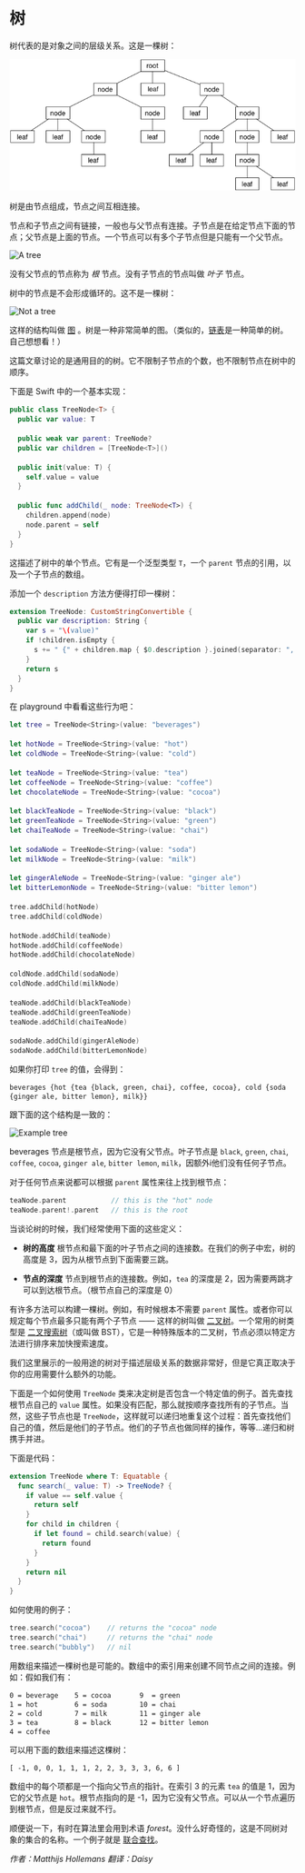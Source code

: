 # 树

树代表的是对象之间的层级关系。这是一棵树：

![A tree](Images/Tree.png)

树是由节点组成，节点之间互相连接。

节点和子节点之间有链接，一般也与父节点有连接。子节点是在给定节点下面的节点；父节点是上面的节点。一个节点可以有多个子节点但是只能有一个父节点。

![A tree](Images/ParentChildren.png)

没有父节点的节点称为 *根* 节点。没有子节点的节点叫做 *叶子* 节点。

树中的节点是不会形成循环的。这不是一棵树：

![Not a tree](Images/Cycles.png)

这样的结构叫做 [图](../Graph/README-CN.markdown) 。树是一种非常简单的图。（类似的，[链表](../Linked%20List/README-CN.markdown)是一种简单的树。自己想想看！）

这篇文章讨论的是通用目的的树。它不限制子节点的个数，也不限制节点在树中的顺序。

下面是 Swift 中的一个基本实现：

```swift
public class TreeNode<T> {
  public var value: T

  public weak var parent: TreeNode?
  public var children = [TreeNode<T>]()

  public init(value: T) {
    self.value = value
  }

  public func addChild(_ node: TreeNode<T>) {
    children.append(node)
    node.parent = self
  }
}
```

这描述了树中的单个节点。它有是一个泛型类型 `T`，一个 `parent` 节点的引用，以及一个子节点的数组。

添加一个 `description` 方法方便得打印一棵树：

```swift
extension TreeNode: CustomStringConvertible {
  public var description: String {
    var s = "\(value)"
    if !children.isEmpty {
      s += " {" + children.map { $0.description }.joined(separator: ", ") + "}"
    }
    return s
  }
}
```

在 playground 中看看这些行为吧：

```swift
let tree = TreeNode<String>(value: "beverages")

let hotNode = TreeNode<String>(value: "hot")
let coldNode = TreeNode<String>(value: "cold")

let teaNode = TreeNode<String>(value: "tea")
let coffeeNode = TreeNode<String>(value: "coffee")
let chocolateNode = TreeNode<String>(value: "cocoa")

let blackTeaNode = TreeNode<String>(value: "black")
let greenTeaNode = TreeNode<String>(value: "green")
let chaiTeaNode = TreeNode<String>(value: "chai")

let sodaNode = TreeNode<String>(value: "soda")
let milkNode = TreeNode<String>(value: "milk")

let gingerAleNode = TreeNode<String>(value: "ginger ale")
let bitterLemonNode = TreeNode<String>(value: "bitter lemon")

tree.addChild(hotNode)
tree.addChild(coldNode)

hotNode.addChild(teaNode)
hotNode.addChild(coffeeNode)
hotNode.addChild(chocolateNode)

coldNode.addChild(sodaNode)
coldNode.addChild(milkNode)

teaNode.addChild(blackTeaNode)
teaNode.addChild(greenTeaNode)
teaNode.addChild(chaiTeaNode)

sodaNode.addChild(gingerAleNode)
sodaNode.addChild(bitterLemonNode)
```

如果你打印 `tree` 的值，会得到：

	beverages {hot {tea {black, green, chai}, coffee, cocoa}, cold {soda {ginger ale, bitter lemon}, milk}}

跟下面的这个结构是一致的：

![Example tree](Images/Example.png)

beverages 节点是根节点，因为它没有父节点。叶子节点是 `black`, `green`, `chai`, `coffee`, `cocoa`, `ginger ale`, `bitter lemon`, `milk`，因额外i他们没有任何子节点。

对于任何节点来说都可以根据 `parent` 属性来往上找到根节点：

```swift
teaNode.parent           // this is the "hot" node
teaNode.parent!.parent   // this is the root
```

当谈论树的时候，我们经常使用下面的这些定义：

- **树的高度** 根节点和最下面的叶子节点之间的连接数。在我们的例子中宏，树的高度是 3，因为从根节点到下面需要三跳。

- **节点的深度** 节点到根节点的连接数。例如，`tea` 的深度是 2，因为需要两跳才可以到达根节点。（根节点自己的深度是 0）

有许多方法可以构建一棵树。例如，有时候根本不需要 `parent` 属性。或者你可以规定每个节点最多只能有两个子节点 —— 这样的树叫做 [二叉树](../Binary%20Tree/README-CN.markdown)。一个常用的树类型是 [二叉搜索树](../Binary%20Search%20Tree/README-CN.markdown)（或叫做 BST），它是一种特殊版本的二叉树，节点必须以特定方法进行排序来加快搜索速度。

我们这里展示的一般用途的树对于描述层级关系的数据非常好，但是它真正取决于你的应用需要什么额外的功能。

下面是一个如何使用 `TreeNode` 类来决定树是否包含一个特定值的例子。首先查找根节点自己的 `value` 属性。如果没有匹配，那么就按顺序查找所有的子节点。当然，这些子节点也是 `TreeNode`，这样就可以递归地重复这个过程：首先查找他们自己的值，然后是他们的子节点。他们的子节点也做同样的操作，等等...递归和树携手并进。

下面是代码：

```swift
extension TreeNode where T: Equatable {
  func search(_ value: T) -> TreeNode? {
    if value == self.value {
      return self
    }
    for child in children {
      if let found = child.search(value) {
        return found
      }
    }
    return nil
  }
}
```

如何使用的例子：

```swift
tree.search("cocoa")    // returns the "cocoa" node
tree.search("chai")     // returns the "chai" node
tree.search("bubbly")   // nil
```

用数组来描述一棵树也是可能的。数组中的索引用来创建不同节点之间的连接。例如：假如我们有：

	0 = beverage	5 = cocoa		9  = green
	1 = hot			6 = soda		10 = chai
	2 = cold		7 = milk		11 = ginger ale
	3 = tea			8 = black		12 = bitter lemon
	4 = coffee				

可以用下面的数组来描述这棵树：

	[ -1, 0, 0, 1, 1, 1, 2, 2, 3, 3, 3, 6, 6 ]

数组中的每个项都是一个指向父节点的指针。在索引 3 的元素 `tea` 的值是 1，因为它的父节点是 `hot`。根节点指向的是 -1，因为它没有父节点。可以从一个节点遍历到根节点，但是反过来就不行。

顺便说一下，有时在算法里会用到术语 *forest*。没什么好奇怪的，这是不同树对象的集合的名称。一个例子就是 [联合查找](../Union-Find/README-CN.markdown)。

*作者：Matthijs Hollemans 翻译：Daisy*


